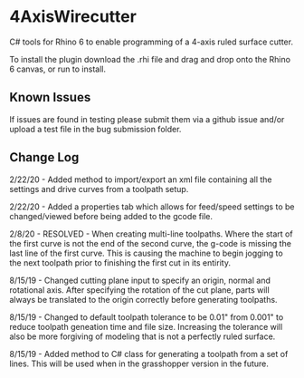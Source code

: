 # 4AxisWirecutter
C# tools for Rhino 6 to enable programming of a 4-axis ruled surface cutter.

To install the plugin download the .rhi file and drag and drop onto the Rhino 6 canvas, or run to install.

<h2>Known Issues</h2>
If issues are found in testing please submit them via a github issue and/or upload a test file in the bug submission folder.

<h2>Change Log</h2>
2/22/20 - Added method to import/export an xml file containing all the settings and drive curves from a toolpath setup.

2/22/20 - Added a properties tab which allows for feed/speed settings to be changed/viewed before being added to the gcode file.

2/8/20 - RESOLVED - When creating multi-line toolpaths.
Where the start of the first curve is not the end of the second curve, the g-code is missing the last line of the first curve.
This is causing the machine to begin jogging to the next toolpath prior to finishing the first cut in its entirity.
</p>

8/15/19 - Changed cutting plane input to specify an origin, normal and rotational axis.  After specifying the rotation of the cut plane, parts will always be translated to the origin correctly before generating toolpaths.

8/15/19 - Changed to default toolpath tolerance to be 0.01" from 0.001" to reduce toolpath geneation time and file size.  Increasing the tolerance will also be more forgiving of modeling that is not a perfectly ruled surface.

8/15/19 - Added method to C# class for generating a toolpath from a set of lines.  This will be used when in the grasshopper version in the future.
